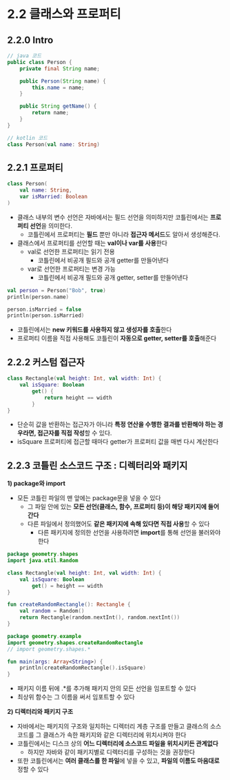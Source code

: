 # 2.2 클래스와 프로퍼티

## 2.2.0 Intro

```java
// java 코드
public class Person {
	private final String name;

	public Person(String name) {
		this.name = name;
	}

	public String getName() {
		return name;
	}
}
```

```kotlin
// kotlin 코드
class Person(val name: String)
```

## 2.2.1 프로퍼티

```kotlin
class Person(
	val name: String,
	var isMarried: Boolean
)
```

- 클래스 내부의 변수 선언은 자바에서는 필드 선언을 의미하지만 코틀린에서는 **프로퍼티 선언**을 의미한다.
    - 코틀린에서 프로퍼티는 **필드** 뿐만 아니라 **접근자 메서드**도 알아서 생성해준다.
- 클래스에서 프로퍼티를 선언할 때는 **val이나 var를 사용**한다
    - val로 선언한 프로퍼티는 읽기 전용
        - 코틀린에서 비공개 필드와 공개 getter를 만들어낸다
    - var로 선언한 프로퍼티는 변경 가능
        - 코틀린에서 비공개 필드와 공개 getter, setter를 만들어낸다

```kotlin
val person = Person("Bob", true)
println(person.name)

person.isMarried = false
println(person.isMarried)
```

- 코틀린에서는 **new 키워드를 사용하지 않고 생성자를 호출**한다
- 프로퍼티 이름을 직접 사용해도 코틀린이 **자동으로 getter, setter를 호출**해준다

## 2.2.2 커스텀 접근자

```kotlin
class Rectangle(val height: Int, val width: Int) {
	val isSquare: Boolean
		get() {
			return height == width
		}
}
```

- 단순히 값을 반환하는 접근자가 아니라 **특정 연산을 수행한 결과를 반환해야 하는 경우라면, 접근자를 직접 작성**할 수 있다.
- isSquare 프로퍼티에 접근할 때마다 getter가 프로퍼티 값을 매번 다시 계산한다

## 2.2.3 코틀린 소스코드 구조 : 디렉터리와 패키지

**1) package와 import**

- 모든 코틀린 파일의 맨 앞에는 package문을 넣을 수 있다
    - 그 파일 안에 있는 **모든 선언(클래스, 함수, 프로퍼티 등)이 해당 패키지에 들어간다**
    - 다른 파일에서 정의했어도 **같은 패키지에 속해 있다면 직접 사용**할 수 있다
        - 다른 패키지에 정의한 선언을 사용하려면 **import**를 통해 선언을 불러와야 한다

```kotlin
package geometry.shapes
import java.util.Random

class Rectangle(val height: Int, val width: Int) {
	val isSquare: Boolean
		get() = height == width
}

fun createRandomRectangle(): Rectangle {
	val random = Random()
	return Rectangle(random.nextInt(), random.nextInt())
}
```

```kotlin
package geometry.example
import geometry.shapes.createRandomRectangle
// import geometry.shapes.*

fun main(args: Array<String>) {
	println(createRandomRectangle().isSquare)
}
```

- 패키지 이름 뒤에 .*를 추가해 패키지 안의 모든 선언을 임포트할 수 있다
- 최상위 함수는 그 이름을 써서 임포트할 수 있다

**2) 디렉터리와 패키지 구조**

- 자바에서는 패키지의 구조와 일치하는 디렉터리 계층 구조를 만들고 클래스의 소스코드를 그 클래스가 속한 패키지와 같은 디렉터리에 위치시켜야 한다
- 코틀린에서는 디스크 상의 **어느 디렉터리에 소스코드 파일을 위치시키든 관계없다**
    - 하지만 자바와 같이 패키지별로 디렉터리를 구성하는 것을 권장한다
- 또한 코틀린에서는 **여러 클래스를 한 파일**에 넣을 수 있고, **파일의 이름도 마음대로** 정할 수 있다